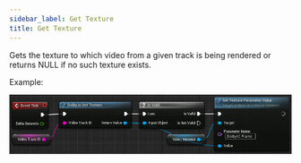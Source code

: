 ```yaml
---
sidebar_label: Get Texture
title: Get Texture
---
```

Gets the texture to which video from a given track is being rendered or returns NULL if no such texture exists.

Example:

![](../../../static/img/example-get-texture.png)